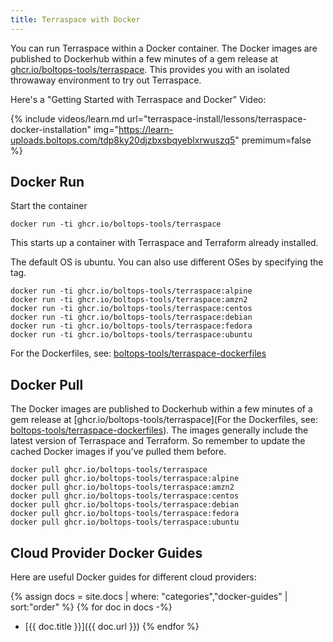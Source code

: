 ```yaml
---
title: Terraspace with Docker
---
```


You can run Terraspace within a Docker container. The Docker images are published to Dockerhub within a few minutes of a gem release at [ghcr.io/boltops-tools/terraspace](https://github.com/orgs/boltops-tools/packages/container/package/terraspace). This provides you with an isolated throwaway environment to try out Terraspace.

Here's a "Getting Started with Terraspace and Docker" Video:

{% include videos/learn.md
     url="terraspace-install/lessons/terraspace-docker-installation"
     img="https://learn-uploads.boltops.com/tdp8ky20djzbxsbqyeblxrwuszq5"
     premimum=false %}

## Docker Run

Start the container

    docker run -ti ghcr.io/boltops-tools/terraspace

This starts up a container with Terraspace and Terraform already installed.

The default OS is ubuntu. You can also use different OSes by specifying the tag.

    docker run -ti ghcr.io/boltops-tools/terraspace:alpine
    docker run -ti ghcr.io/boltops-tools/terraspace:amzn2
    docker run -ti ghcr.io/boltops-tools/terraspace:centos
    docker run -ti ghcr.io/boltops-tools/terraspace:debian
    docker run -ti ghcr.io/boltops-tools/terraspace:fedora
    docker run -ti ghcr.io/boltops-tools/terraspace:ubuntu

For the Dockerfiles, see: [boltops-tools/terraspace-dockerfiles](https://github.com/boltops-tools/terraspace-dockerfiles)

## Docker Pull

The Docker images are published to Dockerhub within a few minutes of a gem release at [ghcr.io/boltops-tools/terraspace](For the Dockerfiles, see: [boltops-tools/terraspace-dockerfiles](https://github.com/orgs/boltops-tools/packages/container/package/terraspace)). The images generally include the latest version of Terraspace and Terraform. So remember to update the cached Docker images if you've pulled them before.

    docker pull ghcr.io/boltops-tools/terraspace
    docker pull ghcr.io/boltops-tools/terraspace:alpine
    docker pull ghcr.io/boltops-tools/terraspace:amzn2
    docker pull ghcr.io/boltops-tools/terraspace:centos
    docker pull ghcr.io/boltops-tools/terraspace:debian
    docker pull ghcr.io/boltops-tools/terraspace:fedora
    docker pull ghcr.io/boltops-tools/terraspace:ubuntu

## Cloud Provider Docker Guides

Here are useful Docker guides for different cloud providers:

{% assign docs = site.docs | where: "categories","docker-guides" | sort:"order" %}
{% for doc in docs -%}
* [{{ doc.title }}]({{ doc.url }})
{% endfor %}
